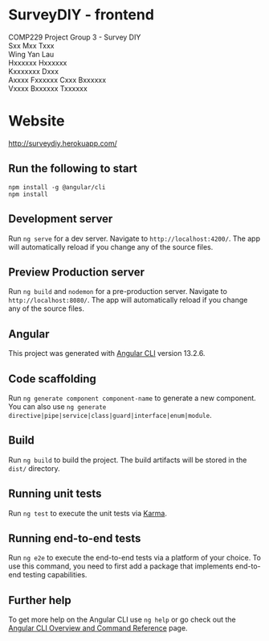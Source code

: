 # SurveyDIY - frontend
COMP229 Project Group 3 - Survey DIY  
Sxx Mxx Txxx  
Wing Yan Lau  
Hxxxxxx Hxxxxxx  
Kxxxxxxx Dxxx  
Axxxx Fxxxxxx Cxxx Bxxxxxx  
Vxxxx Bxxxxxx Txxxxxx  

# Website
http://surveydiy.herokuapp.com/

## Run the following to start
```
npm install -g @angular/cli
npm install
```
## Development server

Run `ng serve` for a dev server. Navigate to `http://localhost:4200/`. The app will automatically reload if you change any of the source files.

## Preview Production server

Run `ng build` and `nodemon`  for a pre-production server. Navigate to `http://localhost:8080/`. The app will automatically reload if you change any of the source files.

## Angular

This project was generated with [Angular CLI](https://github.com/angular/angular-cli) version 13.2.6.

## Code scaffolding

Run `ng generate component component-name` to generate a new component. You can also use `ng generate directive|pipe|service|class|guard|interface|enum|module`.

## Build

Run `ng build` to build the project. The build artifacts will be stored in the `dist/` directory.

## Running unit tests

Run `ng test` to execute the unit tests via [Karma](https://karma-runner.github.io).

## Running end-to-end tests

Run `ng e2e` to execute the end-to-end tests via a platform of your choice. To use this command, you need to first add a package that implements end-to-end testing capabilities.

## Further help

To get more help on the Angular CLI use `ng help` or go check out the [Angular CLI Overview and Command Reference](https://angular.io/cli) page.
